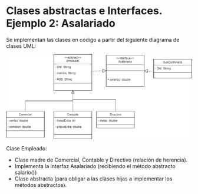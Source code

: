 # Clases abstractas e Interfaces. Ejemplo 2: Asalariado

Se implementan las clases en código a partir del siguiente diagrama de clases UML:


![Diagrama de clases UML](../imagenes/asalariado-uml.png)

Clase Empleado: 
- Clase madre de Comercial, Contable y Directivo (relación de herencia). 
- Implementa la interfaz Asalariado (recibiendo el método abstracto salario())
- Clase abstracta (para obligar a las clases hijas a implementar los métodos abstractos).
